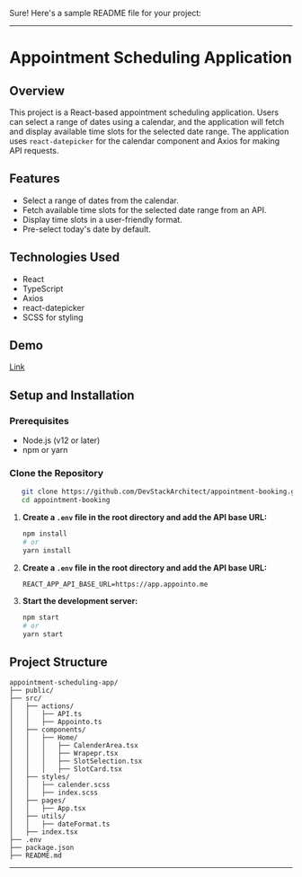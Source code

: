 Sure! Here's a sample README file for your project:

---

# Appointment Scheduling Application

## Overview

This project is a React-based appointment scheduling application. Users can select a range of dates using a calendar, and the application will fetch and display available time slots for the selected date range. The application uses `react-datepicker` for the calendar component and Axios for making API requests.

## Features

- Select a range of dates from the calendar.
- Fetch available time slots for the selected date range from an API.
- Display time slots in a user-friendly format.
- Pre-select today's date by default.

## Technologies Used

- React
- TypeScript
- Axios
- react-datepicker
- SCSS for styling

## Demo
[Link](https://appointment-booking-tau.vercel.app/)

## Setup and Installation

### Prerequisites

- Node.js (v12 or later)
- npm or yarn

### Clone the Repository

 ```bash
    git clone https://github.com/DevStackArchitect/appointment-booking.git
    cd appointment-booking
  ```
    
 

1. **Create a `.env` file in the root directory and add the API base URL:**
    ```bash
   npm install
   # or
   yarn install
    ``` 
2. **Create a `.env` file in the root directory and add the API base URL:**
    ```env
    REACT_APP_API_BASE_URL=https://app.appointo.me
    ```

3. **Start the development server:**
    ```bash
    npm start
    # or
    yarn start
    ```

## Project Structure

```
appointment-scheduling-app/
├── public/
├── src/
│   ├── actions/
│   │   ├── API.ts
│   │   ├── Appointo.ts
│   ├── components/
│   │   ├── Home/
│   │   │   ├── CalenderArea.tsx
│   │   │   ├── Wrapepr.tsx
│   │   │   ├── SlotSelection.tsx
│   │   │   ├── SlotCard.tsx
│   ├── styles/
│   │   ├── calender.scss
│   │   ├── index.scss
│   ├── pages/
│   │   ├── App.tsx
│   ├── utils/
│   │   ├── dateFormat.ts
│   ├── index.tsx
├── .env
├── package.json
├── README.md
```

---


